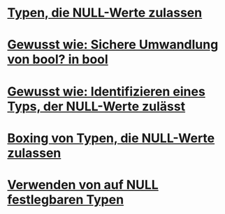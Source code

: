 # [Typen, die NULL-Werte zulassen](index.md)
# [Gewusst wie: Sichere Umwandlung von bool? in bool](how-to-safely-cast-from-bool-to-bool.md)
# [Gewusst wie: Identifizieren eines Typs, der NULL-Werte zulässt](how-to-identify-a-nullable-type.md)
# [Boxing von Typen, die NULL-Werte zulassen](boxing-nullable-types.md)
# [Verwenden von auf NULL festlegbaren Typen](using-nullable-types.md)

